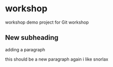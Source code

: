 # workshop
workshop demo project for Git workshop
## New subheading

adding a paragraph

this should be a new paragraph again
i like
snorlax
